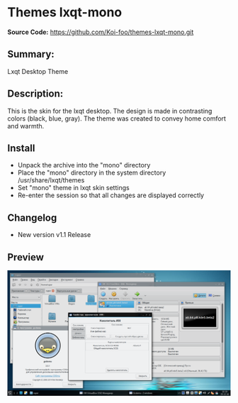 # Themes lxqt-mono

**Source Code:** https://github.com/Koi-foo/themes-lxqt-mono.git

## Summary:
Lxqt Desktop Theme

## Description:
This is the skin for the lxqt desktop. The design is made in contrasting colors (black, blue, gray). The theme was created to convey home comfort and warmth.

## Install

* Unpack the archive into the "mono" directory
* Place the "mono" directory in the system directory /usr/share/lxqt/themes
* Set "mono" theme in lxqt skin settings
* Re-enter the session so that all changes are displayed correctly

## Changelog
* New version v1.1 Release

## Preview
<p align="center">
  <img src="./preview/preview-1.png" alt="Size Limit CLI" width="738">
</p>

